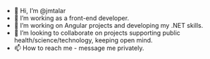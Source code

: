 - 👋 Hi, I’m @jmtalar
- 👀 I’m working as a front-end developer.
- 🌱 I’m working on Angular projects and developing my .NET skills.
- 💞️ I’m looking to collaborate on projects supporting public health/science/technology, keeping open mind.
- 📫 How to reach me - message me privately.

<!---
jmtalar/jmtalar is a ✨ special ✨ repository because its `README.md` (this file) appears on your GitHub profile.
You can click the Preview link to take a look at your changes.
--->
